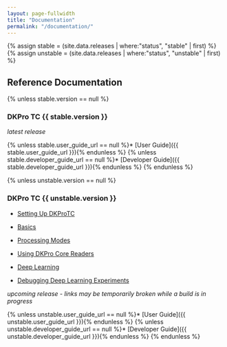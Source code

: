```yaml
---
layout: page-fullwidth
title: "Documentation"
permalink: "/documentation/"
---
```


{% assign stable = (site.data.releases | where:"status", "stable" | first) %}
{% assign unstable = (site.data.releases | where:"status", "unstable" | first) %}

## Reference Documentation

{% unless stable.version == null %}
### DKPro TC {{ stable.version }}
_latest release_

{% unless stable.user_guide_url == null %}* [User Guide]({{ stable.user_guide_url }}){% endunless %}
{% unless stable.developer_guide_url == null %}* [Developer Guide]({{ stable.developer_guide_url }}){% endunless %}
{% endunless %}

{% unless unstable.version == null %}
### DKPro TC {{ unstable.version }}
* [Setting Up DKProTC](/dkpro-tc/SettingUpDKPro/)

* [Basics](/dkpro-tc/DKProTcBasics_1_0_0/)
* [Processing Modes](/dkpro-tc/DKProTcProcessingModes/)
* [Using DKPro Core Readers](/dkpro-tc/DKProTcUsingDKProCoreReaders/)

* [Deep Learning](/dkpro-tc/DKProTcDeepLearning_1_0_0/)
* [Debugging Deep Learning Experiments](/dkpro-tc/DKProTcDebugginPythonDeepLearningExperiments/)

_upcoming release - links may be temporarily broken while a build is in progress_

{% unless unstable.user_guide_url == null %}* [User Guide]({{ unstable.user_guide_url }}){% endunless %}
{% unless unstable.developer_guide_url == null %}* [Developer Guide]({{ unstable.developer_guide_url }}){% endunless %}
{% endunless %}
